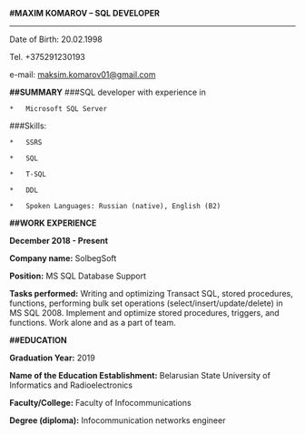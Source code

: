 **#MAXIM KOMAROV – SQL DEVELOPER**

-------------


Date of Birth: 20.02.1998

Tel. +375291230193

e-mail: maksim.komarov01@gmail.com



**##SUMMARY**
###SQL developer with experience in	

    *	Microsoft SQL Server

###Skills:

    *	SSRS

    *	SQL

    *	T-SQL

    *	DDL

    *	Spoken Languages: Russian (native), English (B2)



**##WORK EXPERIENCE**

**December 2018 - Present**

**Company name:** SolbegSoft

**Position:** MS SQL Database Support

**Tasks performed:** Writing and optimizing Transact SQL, stored procedures, functions, performing bulk set operations (select/insert/update/delete) in MS SQL 2008. Implement and optimize stored procedures, triggers, and functions. Work alone and as a part of team. 



**##EDUCATION**

**Graduation Year:** 2019

**Name of the Education Establishment:** Belarusian State University of Informatics and Radioelectronics

**Faculty/College:** Faculty of Infocommunications

**Degree (diploma):** Infocommunication networks engineer 

